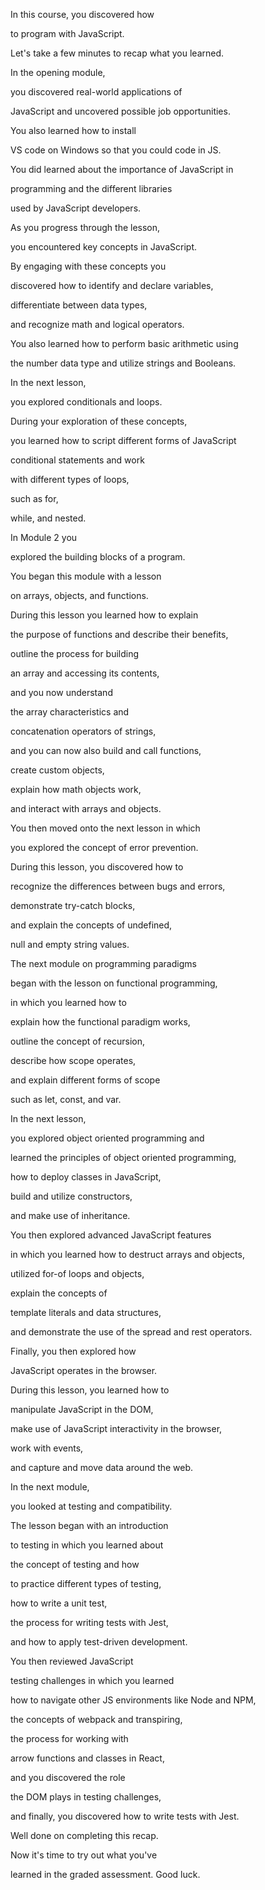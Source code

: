 
In this course, you discovered how 

to program with JavaScript. 

Let's take a few minutes to recap what you learned. 

In the opening module, 

you discovered real-world applications of 

JavaScript and uncovered possible job opportunities. 

You also learned how to install 

VS code on Windows so that you could code in JS. 

You did learned about the importance of JavaScript in 

programming and the different libraries 

used by JavaScript developers. 

As you progress through the lesson, 

you encountered key concepts in JavaScript. 

By engaging with these concepts you 

discovered how to identify and declare variables, 

differentiate between data types, 

and recognize math and logical operators. 

You also learned how to perform basic arithmetic using 

the number data type and utilize strings and Booleans. 

In the next lesson, 

you explored conditionals and loops. 

During your exploration of these concepts, 

you learned how to script different forms of JavaScript 

conditional statements and work 

with different types of loops, 

such as for, 

while, and nested. 

In Module 2 you 

explored the building blocks of a program. 

You began this module with a lesson 

on arrays, objects, and functions. 

During this lesson you learned how to explain 

the purpose of functions and describe their benefits, 

outline the process for building 

an array and accessing its contents, 

and you now understand 

the array characteristics and 

concatenation operators of strings, 

and you can now also build and call functions, 

create custom objects, 

explain how math objects work, 

and interact with arrays and objects. 

You then moved onto the next lesson in which 

you explored the concept of error prevention. 

During this lesson, you discovered how to 

recognize the differences between bugs and errors, 

demonstrate try-catch blocks, 

and explain the concepts of undefined, 

null and empty string values. 

The next module on programming paradigms 

began with the lesson on functional programming, 

in which you learned how to 

explain how the functional paradigm works, 

outline the concept of recursion, 

describe how scope operates, 

and explain different forms of scope 

such as let, const, and var. 

In the next lesson, 

you explored object oriented programming and 

learned the principles of object oriented programming, 

how to deploy classes in JavaScript, 

build and utilize constructors, 

and make use of inheritance. 

You then explored advanced JavaScript features 

in which you learned how to destruct arrays and objects, 

utilized for-of loops and objects, 

explain the concepts of 

template literals and data structures, 

and demonstrate the use of the spread and rest operators. 

Finally, you then explored how 

JavaScript operates in the browser. 

During this lesson, you learned how to 

manipulate JavaScript in the DOM, 

make use of JavaScript interactivity in the browser, 

work with events, 

and capture and move data around the web. 

In the next module, 

you looked at testing and compatibility. 

The lesson began with an introduction 

to testing in which you learned about 

the concept of testing and how 

to practice different types of testing, 

how to write a unit test, 

the process for writing tests with Jest, 

and how to apply test-driven development. 

You then reviewed JavaScript 

testing challenges in which you learned 

how to navigate other JS environments like Node and NPM, 

the concepts of webpack and transpiring, 

the process for working with 

arrow functions and classes in React, 

and you discovered the role 

the DOM plays in testing challenges, 

and finally, you discovered how to write tests with Jest. 

Well done on completing this recap. 

Now it's time to try out what you've 

learned in the graded assessment. Good luck.